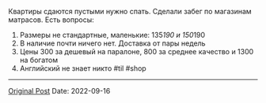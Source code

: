 Квартиры сдаются пустыми нужно спать. Сделали забег по магазинам матрасов. Есть вопросы:
1. Размеры не стандартные, маленькие: 135*190 и 150*190
2. В наличие почти ничего нет. Доставка от пары недель
3. Цены 300 за дешевый на паралоне, 800 за среднее качество и 1300 на богатом
4. Английский не знает никто #til #shop

---
[Original Post](https://t.me/lev2tarragona/87)
Date: 2022-09-16
